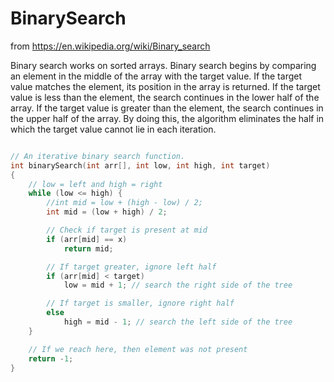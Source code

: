 # BinarySearch
from https://en.wikipedia.org/wiki/Binary_search

Binary search works on sorted arrays. Binary search begins by comparing an element in the middle of the array with the target value. If the target value matches the element, its position in the array is returned. If the target value is less than the element, the search continues in the lower half of the array. If the target value is greater than the element, the search continues in the upper half of the array. By doing this, the algorithm eliminates the half in which the target value cannot lie in each iteration.

```cpp

// An iterative binary search function.
int binarySearch(int arr[], int low, int high, int target)
{
    // low = left and high = right
    while (low <= high) {
        //int mid = low + (high - low) / 2;
        int mid = (low + high) / 2;

        // Check if target is present at mid
        if (arr[mid] == x)
            return mid;

        // If target greater, ignore left half
        if (arr[mid] < target)
            low = mid + 1; // search the right side of the tree

        // If target is smaller, ignore right half
        else
            high = mid - 1; // search the left side of the tree
    }

    // If we reach here, then element was not present
    return -1;
}

```
